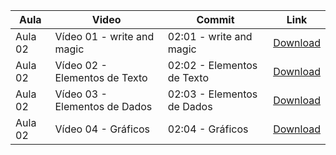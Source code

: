 Aula | Video | Commit | Link
------ | ------ | ------ | ------
Aula 02 | Vídeo 01 - write and magic | 02:01 - write and magic | [Download](https://github.com/treinaweb/treinaweb-streamlit-fundamentos/archive/5e72f734a0c14c8e27fdfb6cbe499371e3fa54b1.zip)
Aula 02 | Vídeo 02 - Elementos de Texto | 02:02 - Elementos de Texto | [Download](https://github.com/treinaweb/treinaweb-streamlit-fundamentos/archive/e7a813b731464d5c31ad08cb6243ac5d1c0dd6e1.zip)
Aula 02 | Vídeo 03 - Elementos de Dados | 02:03 - Elementos de Dados | [Download](https://github.com/treinaweb/treinaweb-streamlit-fundamentos/archive/767667efd002b57b4566b80be4b6455dc7b1ffc0.zip)
Aula 02 | Vídeo 04 - Gráficos | 02:04 - Gráficos | [Download](https://github.com/treinaweb/treinaweb-streamlit-fundamentos/archive/c8f0254ee9a31590ac87f99b08e36cc8b4b22e2f.zip)
